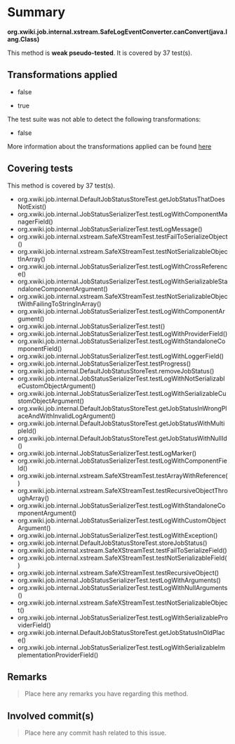 # Summary
**org.xwiki.job.internal.xstream.SafeLogEventConverter.canConvert(java.lang.Class)**

This method is **weak pseudo-tested**.
It is covered by 37 test(s). 


## Transformations applied

- false

- true


The test suite was not able to detect the following transformations:
 * false 


More information about the transformations applied can be found [here](https://github.com/STAMP-project/pitest-descartes)

## Covering tests
This method is covered by 37 test(s).
* org.xwiki.job.internal.DefaultJobStatusStoreTest.getJobStatusThatDoesNotExist()
* org.xwiki.job.internal.JobStatusSerializerTest.testLogWithComponentManagerField()
* org.xwiki.job.internal.JobStatusSerializerTest.testLogMessage()
* org.xwiki.job.internal.xstream.SafeXStreamTest.testFailToSerializeObject()
* org.xwiki.job.internal.xstream.SafeXStreamTest.testNotSerializableObjectInArray()
* org.xwiki.job.internal.JobStatusSerializerTest.testLogWithCrossReference()
* org.xwiki.job.internal.JobStatusSerializerTest.testLogWithSerializableStandaloneComponentArgument()
* org.xwiki.job.internal.xstream.SafeXStreamTest.testNotSerializableObjectWithFailingToStringInArray()
* org.xwiki.job.internal.JobStatusSerializerTest.testLogWithComponentArgument()
* org.xwiki.job.internal.JobStatusSerializerTest.test()
* org.xwiki.job.internal.JobStatusSerializerTest.testLogWithProviderField()
* org.xwiki.job.internal.JobStatusSerializerTest.testLogWithStandaloneComponentField()
* org.xwiki.job.internal.JobStatusSerializerTest.testLogWithLoggerField()
* org.xwiki.job.internal.JobStatusSerializerTest.testProgress()
* org.xwiki.job.internal.DefaultJobStatusStoreTest.removeJobStatus()
* org.xwiki.job.internal.JobStatusSerializerTest.testLogWithNotSerializableCustomObjectArgument()
* org.xwiki.job.internal.JobStatusSerializerTest.testLogWithSerializableCustomObjectArgument()
* org.xwiki.job.internal.DefaultJobStatusStoreTest.getJobStatusInWrongPlaceAndWithInvalidLogArgument()
* org.xwiki.job.internal.DefaultJobStatusStoreTest.getJobStatusWithMultipleId()
* org.xwiki.job.internal.DefaultJobStatusStoreTest.getJobStatusWithNullId()
* org.xwiki.job.internal.JobStatusSerializerTest.testLogMarker()
* org.xwiki.job.internal.JobStatusSerializerTest.testLogWithComponentField()
* org.xwiki.job.internal.xstream.SafeXStreamTest.testArrayWithReference()
* org.xwiki.job.internal.xstream.SafeXStreamTest.testRecursiveObjectThroughArray()
* org.xwiki.job.internal.JobStatusSerializerTest.testLogWithStandaloneComponentArgument()
* org.xwiki.job.internal.JobStatusSerializerTest.testLogWithCustomObjectArgument()
* org.xwiki.job.internal.JobStatusSerializerTest.testLogWithException()
* org.xwiki.job.internal.DefaultJobStatusStoreTest.storeJobStatus()
* org.xwiki.job.internal.xstream.SafeXStreamTest.testFailToSerializeField()
* org.xwiki.job.internal.xstream.SafeXStreamTest.testNotSerializableField()
* org.xwiki.job.internal.xstream.SafeXStreamTest.testRecursiveObject()
* org.xwiki.job.internal.JobStatusSerializerTest.testLogWithArguments()
* org.xwiki.job.internal.JobStatusSerializerTest.testLogWithNullArguments()
* org.xwiki.job.internal.xstream.SafeXStreamTest.testNotSerializableObject()
* org.xwiki.job.internal.JobStatusSerializerTest.testLogWithSerializableProviderField()
* org.xwiki.job.internal.DefaultJobStatusStoreTest.getJobStatusInOldPlace()
* org.xwiki.job.internal.JobStatusSerializerTest.testLogWithSerializableImplementationProviderField()


## Remarks
> Place here any remarks you have regarding this method.

## Involved commit(s)

> Place here any commit hash related to this issue.
